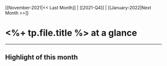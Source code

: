 [[November-2021|<< Last Month]] | [[2021-Q4]] | [[January-2022|Next Month >>]]  
  
# <%+ tp.file.title %> at a glance  
---  

## Highlight of this month

